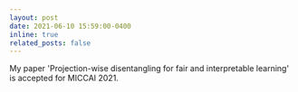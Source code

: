 ```yaml
---
layout: post
date: 2021-06-10 15:59:00-0400
inline: true
related_posts: false
---
```


My paper 'Projection-wise disentangling for fair and interpretable learning' is accepted for MICCAI 2021.
